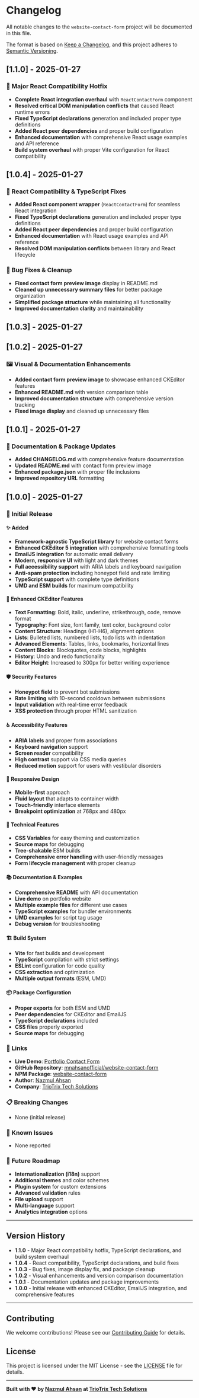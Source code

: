 # Changelog

All notable changes to the `website-contact-form` project will be documented in this file.

The format is based on [Keep a Changelog](https://keepachangelog.com/en/1.0.0/),
and this project adheres to [Semantic Versioning](https://semver.org/spec/v2.0.0.html).

## [1.1.0] - 2025-01-27

### 🚀 Major React Compatibility Hotfix
- **Complete React integration overhaul** with `ReactContactForm` component
- **Resolved critical DOM manipulation conflicts** that caused React runtime errors
- **Fixed TypeScript declarations** generation and included proper type definitions
- **Added React peer dependencies** and proper build configuration
- **Enhanced documentation** with comprehensive React usage examples and API reference
- **Build system overhaul** with proper Vite configuration for React compatibility

## [1.0.4] - 2025-01-27

### 🚀 React Compatibility & TypeScript Fixes
- **Added React component wrapper** (`ReactContactForm`) for seamless React integration
- **Fixed TypeScript declarations** generation and included proper type definitions
- **Added React peer dependencies** and proper build configuration
- **Enhanced documentation** with React usage examples and API reference
- **Resolved DOM manipulation conflicts** between library and React lifecycle

### 🔧 Bug Fixes & Cleanup
- **Fixed contact form preview image** display in README.md
- **Cleaned up unnecessary summary files** for better package organization
- **Simplified package structure** while maintaining all functionality
- **Improved documentation clarity** and maintainability

## [1.0.3] - 2025-01-27

## [1.0.2] - 2025-01-27

### 🖼️ Visual & Documentation Enhancements
- **Added contact form preview image** to showcase enhanced CKEditor features
- **Enhanced README.md** with version comparison table
- **Improved documentation structure** with comprehensive version tracking
- **Fixed image display** and cleaned up unnecessary files

## [1.0.1] - 2025-01-27

### 📝 Documentation & Package Updates
- **Added CHANGELOG.md** with comprehensive feature documentation
- **Updated README.md** with contact form preview image
- **Enhanced package.json** with proper file inclusions
- **Improved repository URL** formatting

## [1.0.0] - 2025-01-27

### 🎉 Initial Release

#### ✨ Added
- **Framework-agnostic TypeScript library** for website contact forms
- **Enhanced CKEditor 5 integration** with comprehensive formatting tools
- **EmailJS integration** for automatic email delivery
- **Modern, responsive UI** with light and dark themes
- **Full accessibility support** with ARIA labels and keyboard navigation
- **Anti-spam protection** including honeypot field and rate limiting
- **TypeScript support** with complete type definitions
- **UMD and ESM builds** for maximum compatibility

#### 🎨 Enhanced CKEditor Features
- **Text Formatting**: Bold, italic, underline, strikethrough, code, remove format
- **Typography**: Font size, font family, text color, background color
- **Content Structure**: Headings (H1-H6), alignment options
- **Lists**: Bulleted lists, numbered lists, todo lists with indentation
- **Advanced Elements**: Tables, links, bookmarks, horizontal lines
- **Content Blocks**: Blockquotes, code blocks, highlights
- **History**: Undo and redo functionality
- **Editor Height**: Increased to 300px for better writing experience

#### 🛡️ Security Features
- **Honeypot field** to prevent bot submissions
- **Rate limiting** with 10-second cooldown between submissions
- **Input validation** with real-time error feedback
- **XSS protection** through proper HTML sanitization

#### ♿ Accessibility Features
- **ARIA labels** and proper form associations
- **Keyboard navigation** support
- **Screen reader** compatibility
- **High contrast** support via CSS media queries
- **Reduced motion** support for users with vestibular disorders

#### 📱 Responsive Design
- **Mobile-first** approach
- **Fluid layout** that adapts to container width
- **Touch-friendly** interface elements
- **Breakpoint optimization** at 768px and 480px

#### 🔧 Technical Features
- **CSS Variables** for easy theming and customization
- **Source maps** for debugging
- **Tree-shakable** ESM builds
- **Comprehensive error handling** with user-friendly messages
- **Form lifecycle management** with proper cleanup

#### 📚 Documentation & Examples
- **Comprehensive README** with API documentation
- **Live demo** on portfolio website
- **Multiple example files** for different use cases
- **TypeScript examples** for bundler environments
- **UMD examples** for script tag usage
- **Debug version** for troubleshooting

#### 🏗️ Build System
- **Vite** for fast builds and development
- **TypeScript** compilation with strict settings
- **ESLint** configuration for code quality
- **CSS extraction** and optimization
- **Multiple output formats** (ESM, UMD)

#### 📦 Package Configuration
- **Proper exports** for both ESM and UMD
- **Peer dependencies** for CKEditor and EmailJS
- **TypeScript declarations** included
- **CSS files** properly exported
- **Source maps** for debugging

### 🔗 Links
- **Live Demo**: [Portfolio Contact Form](https://my-portfolio-mnahsanofficials-projects.vercel.app/#contact)
- **GitHub Repository**: [mnahsanofficial/website-contact-form](https://github.com/mnahsanofficial/website-contact-form)
- **NPM Package**: [website-contact-form](https://www.npmjs.com/package/website-contact-form)
- **Author**: [Nazmul Ahsan](https://www.linkedin.com/in/mn-ahsan/)
- **Company**: [TrioTrix Tech Solutions](https://www.linkedin.com/company/triotrix-tech-solutions/)

### 📋 Breaking Changes
- None (initial release)

### 🐛 Known Issues
- None reported

### 🔮 Future Roadmap
- **Internationalization (i18n)** support
- **Additional themes** and color schemes
- **Plugin system** for custom extensions
- **Advanced validation** rules
- **File upload** support
- **Multi-language** support
- **Analytics integration** options

---

## Version History

- **1.1.0** - Major React compatibility hotfix, TypeScript declarations, and build system overhaul
- **1.0.4** - React compatibility, TypeScript declarations, and build fixes
- **1.0.3** - Bug fixes, image display fix, and package cleanup
- **1.0.2** - Visual enhancements and version comparison documentation
- **1.0.1** - Documentation updates and package improvements
- **1.0.0** - Initial release with enhanced CKEditor, EmailJS integration, and comprehensive features

---

## Contributing

We welcome contributions! Please see our [Contributing Guide](https://github.com/mnahsanofficial/website-contact-form/blob/main/README.md#contributing) for details.

## License

This project is licensed under the MIT License - see the [LICENSE](LICENSE) file for details.

---

**Built with ❤️ by [Nazmul Ahsan](https://www.linkedin.com/in/mn-ahsan/) at [TrioTrix Tech Solutions](https://www.linkedin.com/company/triotrix-tech-solutions/)**
